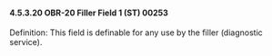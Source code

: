 #### 4.5.3.20 OBR-20 Filler Field 1 (ST) 00253

Definition: This field is definable for any use by the filler (diagnostic service).
